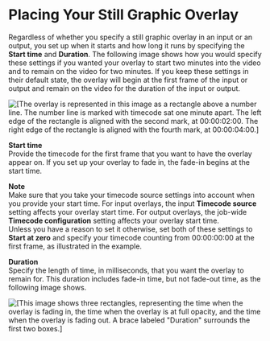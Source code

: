 # Placing Your Still Graphic Overlay<a name="placing-your-still-graphic-overlay"></a>

Regardless of whether you specify a still graphic overlay in an input or an output, you set up when it starts and how long it runs by specifying the **Start time** and **Duration**\. The following image shows how you would specify these settings if you wanted your overlay to start two minutes into the video and to remain on the video for two minutes\. If you keep these settings in their default state, the overlay will begin at the first frame of the input or output and remain on the video for the duration of the input or output\.

![\[The overlay is represented in this image as a rectangle above a number line. The number line is marked with timecode sat one minute apart. The left edge of the rectangle is aligned with the second mark, at 00:00:02:00. The right edge of the rectangle is aligned with the fourth mark, at 00:00:04:00.\]](http://docs.aws.amazon.com/mediaconvert/latest/ug/images/PlacingOverlay.png)

**Start time**  
Provide the timecode for the first frame that you want to have the overlay appear on\. If you set up your overlay to fade in, the fade\-in begins at the start time\.

**Note**  
Make sure that you take your timecode source settings into account when you provide your start time\. For input overlays, the input **Timecode source** setting affects your overlay start time\. For output overlays, the job\-wide **Timecode configuration** setting affects your overlay start time\.   
Unless you have a reason to set it otherwise, set both of these settings to **Start at zero** and specify your timecode counting from 00:00:00:00 at the first frame, as illustrated in the example\.

**Duration**  
Specify the length of time, in milliseconds, that you want the overlay to remain for\. This duration includes fade\-in time, but not fade\-out time, as the following image shows\.

![\[This image shows three rectangles, representing the time when the overlay is fading in, the time when the overlay is at full opacity, and the time when the overlay is fading out. A brace labeled "Duration" surrounds the first two boxes.\]](http://docs.aws.amazon.com/mediaconvert/latest/ug/images/OverlayFadeinFadeoutDuration.png)